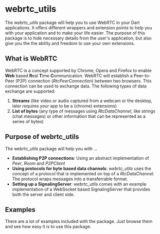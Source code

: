 # webrtc_utils

The *webrtc_utils* package will help you to use WebRTC in your Dart applications. It offers different wrappers and extension points to help you with your application and to make your life easier. The purpose of this package is to hide necessary details from the user's application, but also give you the the ability and freedom to use your own extensions.

## What is WebRTC

WebRTC is a concept supported by Chrome, Opera and Firefox to enable **Web** based **R**eal **T**ime **C**ommunication. WebRTC will establish a Peer-to-Peer (P2P) connection (*RtcPeerConnection*) between two browsers. This connection can be used to exchange data. The following types of data exchange are supported:

1. **Streams** (like video or audio captured from a webcam or the desktop, later requires your app to be a (chrome) extensions) 
2. **List of bytes** (any type of messages using *RtcDataChannel*, like strings (chat messages) or other information that can be represented as a series of bytes)

## Purpose of webrtc_utils

The webrtc_utils package will help you with ...

- **Establishing P2P connections**: Using an abstract implementation of *Peer*, *Room* and *P2PClient*
- **Using protocols for byte based data channels**: *webrtc_utils* uses the concept of a protocol that is implemented on top of a *RtcDataChannel*. The protocol wraps messages into a transferrable format.
- **Setting up a SignalingServer**: *webrtc_utils* comes with an example implementation of a WebSocket based SignalingServer that provides both the server and client side.

## Examples 

There are a lot of examples included with the package. Just browse them and see how easy it is to use this package.
